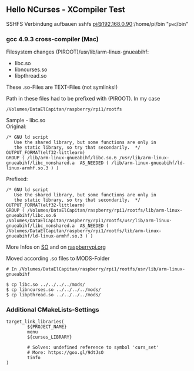 ## Hello NCurses - XCompiler Test
 
SSHFS Verbindung aufbauen
    sshfs pi@192.168.0.90:/home/pi/bin "`pwd`/bin"
    
### gcc 4.9.3 cross-compiler (Mac)
Filesystem changes (PIROOT)/usr/lib/arm-linux-gnueabihf:

   - libc.so       
   - libncurses.so
   - libpthread.so
   
These .so-Files are TEXT-Files (not symlinks!)

Path in these files had to be prefixed with (PIROOT). In my case
   
    /Volumes/DataElCapitan/raspberry/rpi1/rootfs
    
Sample - libc.so  
Original:

    /* GNU ld script
       Use the shared library, but some functions are only in
       the static library, so try that secondarily.  */
    OUTPUT_FORMAT(elf32-littlearm)
    GROUP ( /lib/arm-linux-gnueabihf/libc.so.6 /usr/lib/arm-linux-gnueabihf/libc_nonshared.a  AS_NEEDED ( /lib/arm-linux-gnueabihf/ld-linux-armhf.so.3 ) )

Prefixed:  

    /* GNU ld script
       Use the shared library, but some functions are only in
       the static library, so try that secondarily.  */
    OUTPUT_FORMAT(elf32-littlearm)
    GROUP ( /Volumes/DataElCapitan/raspberry/rpi1/rootfs/lib/arm-linux-gnueabihf/libc.so.6 /Volumes/DataElCapitan/raspberry/rpi1/rootfs/usr/lib/arm-linux-gnueabihf/libc_nonshared.a  AS_NEEDED ( /Volumes/DataElCapitan/raspberry/rpi1/rootfs/lib/arm-linux-gnueabihf/ld-linux-armhf.so.3 ) )

More Infos on [SO](http://stackoverflow.com/a/7487951/504184)
and on [raspberrypi.org](https://www.raspberrypi.org/forums/viewtopic.php?f=33&t=37658)

Moved according .so files to MODS-Folder

    # In /Volumes/DataElCapitan/raspberry/rpi1/rootfs/usr/lib/arm-linux-gnueabihf
    
    $ cp libc.so ../../../../mods/
    $ cp libncurses.so ../../../../mods/
    $ cp libpthread.so ../../../../mods/
    
### Additional CMakeLists-Settings

    target_link_libraries(
            ${PROJECT_NAME}
            menu
            ${curses_LIBRARY}
    
            # Solves: undefined reference to symbol 'curs_set'
            # More: https://goo.gl/9dtJsO
            tinfo
    )


